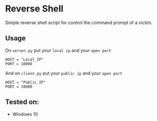 Reverse Shell
=============

Simple reverse shell script for control the command prompt of a victim.


## Usage
On `server.py` put your `local ip` and your `open port`
```
HOST = "Local_IP"
PORT = 10000
```
And on `client.py` put your `public ip` and your `open port`
```
HOST = "Public_IP"
PORT = 10000
```

## Tested on:
- Windows 10
